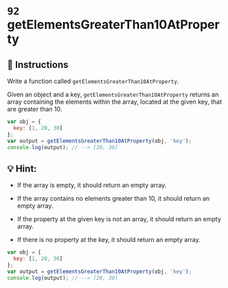 # `92` getElementsGreaterThan10AtProperty

## 📝 Instructions

Write a function called `getElementsGreaterThan10AtProperty`.

Given an object and a key, `getElementsGreaterThan10AtProperty` returns an array containing the elements within the array, located at the given key, that are greater than 10.

```js
var obj = {
  key: [1, 20, 30]
};
var output = getElementsGreaterThan10AtProperty(obj, 'key');
console.log(output); // --> [20, 30]
```

## :bulb: Hint:

+ If the array is empty, it should return an empty array.

+ If the array contains no elements greater than 10, it should return an empty array.

+ If the property at the given key is not an array, it should return an empty array.

+ If there is no property at the key, it should return an empty array. 

```js
var obj = {
  key: [1, 20, 30]
};
var output = getElementsGreaterThan10AtProperty(obj, 'key');
console.log(output); // --> [20, 30]
```